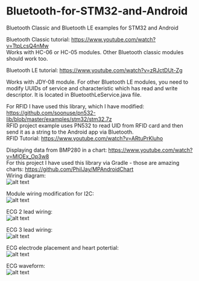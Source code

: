 # Bluetooth-for-STM32-and-Android
 Bluetooth Classic and Bluetooth LE examples for STM32 and Android

Bluetooth Classic tutorial: https://www.youtube.com/watch?v=TtpLcsQ4nMw  
Works with HC-06 or HC-05 modules. Other Bluetooth classic modules should work too.   
   
     
Bluetooth LE tutorial: https://www.youtube.com/watch?v=zRJctDUt-Zg  

Works with JDY-08 module. For other Bluetooth LE modules, you need to modify UUIDs of service and characteristic which has read and write descriptor.  It is located in BluetoothLeService.java file.

  
For RFID I have used this library, which I have modified: https://github.com/soonuse/pn532-lib/blob/master/examples/stm32/stm32.7z  
RFID project example uses PN532 to read UID from RFID card and then send it as a string to the Android app via Bluetooth.  
RFID Tutorial: https://www.youtube.com/watch?v=ARtuPrKluho  
  
   
Displaying data from BMP280 in a chart: https://www.youtube.com/watch?v=MlOEx_Op3w8  
For this project I have used this library via Gradle - those are amazing charts: https://github.com/PhilJay/MPAndroidChart  
Wiring diagram:  
![alt text](https://github.com/viktorvano/Bluetooth-for-STM32-and-Android/blob/master/Bluetooth%20LE%20BMP280/SchematicWiring.png?raw=true)  
  
Module wiring modification for I2C:  
![alt text](https://github.com/viktorvano/Bluetooth-for-STM32-and-Android/blob/master/Bluetooth%20LE%20BMP280/BMP280%20module%20wiring%20mod.png?raw=true)  
  
ECG 2 lead wiring:  
![alt text](https://github.com/viktorvano/Bluetooth-for-STM32-and-Android/blob/master/Bluetooth%20LE%20ECG/ECG%20schematic%20diagram%20-%202lead%20ECG.png?raw=true)  
  
ECG 3 lead wiring:  
![alt text](https://github.com/viktorvano/Bluetooth-for-STM32-and-Android/blob/master/Bluetooth%20LE%20ECG/ECG%20schematic%20diagram%20-%203lead%20ECG.png?raw=true)  
  
ECG electrode placement and heart potertial:  
![alt text](https://github.com/viktorvano/Bluetooth-for-STM32-and-Android/blob/master/Bluetooth%20LE%20ECG/ECG-3-electrodes.png?raw=true)  
  
ECG waveform:  
![alt text](https://github.com/viktorvano/Bluetooth-for-STM32-and-Android/blob/master/Bluetooth%20LE%20ECG/PQRST.png?raw=true)  